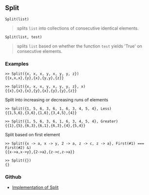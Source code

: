 ## Split

```
Split(list)
```

> splits `list` into collections of consecutive identical elements.

```
Split(list, test)
```

> splits `list` based on whether the function `test` yields 'True' on consecutive elements.

### Examples

```
>> Split({x, x, x, y, x, y, y, z})
{{x,x,x},{y},{x},{y,y},{z}} 

>> Split({x, x, x, y, x, y, y, z}, x)
{{x},{x},{x},{y},{x},{y},{y},{z}} 
```

Split into increasing or decreasing runs of elements

```
>> Split({1, 5, 6, 3, 6, 1, 6, 3, 4, 5, 4}, Less)
{{1,5,6},{3,6},{1,6},{3,4,5},{4}} 

>> Split({1, 5, 6, 3, 6, 1, 6, 3, 4, 5, 4}, Greater)
{{1},{5},{6,3},{6,1},{6,3},{4},{5,4}} 
```

Split based on first element

```
>> Split({x -> a, x -> y, 2 -> a, z -> c, z -> a}, First(#1) === First(#2) &)
{{x->a,x->y},{2->a},{z->c,z->a}} 

>> Split({})
{}
```

### Github

* [Implementation of Split](https://github.com/axkr/symja_android_library/blob/master/symja_android_library/matheclipse-core/src/main/java/org/matheclipse/core/builtin/ListFunctions.java#L6628) 
